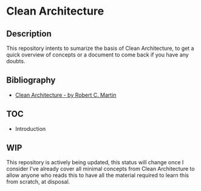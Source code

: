 # Clean Architecture

## Description

This repository intents to sumarize the basis of Clean Architecture, to get a quick overview of concepts or a document to come back if you have any doubts.

## Bibliography

* [Clean Architecture - by Robert C. Martin](https://www.goodreads.com/book/show/18043011-clean-architecture)

## TOC

* Introduction

## WIP

This repository is actively being updated, this status will change once I consider I've already cover all minimal concepts from Clean Architecture to allow anyone who reads this to have all the material required to learn this from scratch, at disposal.